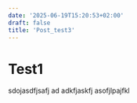 ```yaml
---
date: '2025-06-19T15:20:53+02:00'
draft: false
title: 'Post_test3'
---
```


# Test1

sdojasdfjsafj ad
adkfjaskfj
asofjlpajfkl